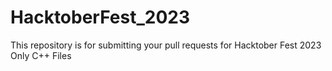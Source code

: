 # HacktoberFest_2023
This repository is for submitting your pull requests for Hacktober Fest 2023
Only C++ Files
